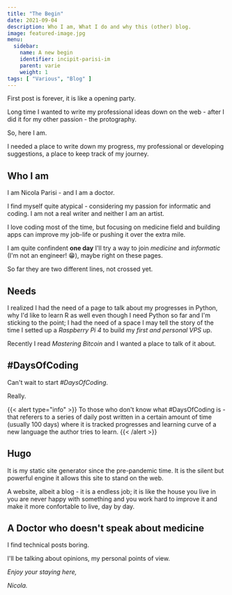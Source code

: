 ```yaml
---
title: "The Begin"
date: 2021-09-04
description: Who I am, What I do and why this (other) blog.
image: featured-image.jpg
menu:
  sidebar:
    name: A new begin
    identifier: incipit-parisi-im
    parent: varie
    weight: 1
tags: [ "Various", "Blog" ]
---
```


First post is forever, it is like a opening party.

Long time I wanted to write my professional ideas down on the web - after I did it for my other passion - the protography.

So, here I am.

I needed a place to write down my progress, my professional or developing suggestions, a place to keep track of my journey.

## Who I am

I am Nicola Parisi - and I am a doctor.

I find myself quite atypical - considering my passion for informatic and coding. I am not a real writer and neither I am an artist.

I love coding most of the time, but focusing on medicine field and building apps can improve my job-life or pushing it over the extra mile.

I am quite confindent **one day** I'll try a way to join _medicine_ and _informatic_ (I'm not an engineer! :grin:), maybe right on these pages.

So far they are two different lines, not crossed yet.

## Needs

I realized I had the need of a page to talk about my progresses in Python, why I'd like to learn R as well even though I need Python so far and I'm sticking to the point; I had the need of a space I may tell the story of the time I setted up a _Raspberry Pi 4_ to build my _first and personal VPS_ up.

Recently I read _Mastering Bitcoin_ and I wanted a place to talk of it about.

## #DaysOfCoding

Can't wait to start _#DaysOfCoding_.

Really.

{{< alert type="info" >}}
To those who don't know what #DaysOfCoding is - that referers to a series of daily post written in a certain amount of time (usually 100 days) where it is tracked progresses and learning curve of a new language the author tries to learn.
{{< /alert >}}

## Hugo

It is my static site generator since the pre-pandemic time. It is the silent but powerful engine it allows this site to stand on the web.

A website, albeit a blog - it is a endless job; it is like the house you live in you are never happy with something and you work hard to improve it and make it more confortable to live, day by day.

## A Doctor who doesn't speak about medicine
I find technical posts boring.

I'll be talking about opinions, my personal points of view.
` `
` `
  
_Enjoy your staying here,_

_Nicola._
